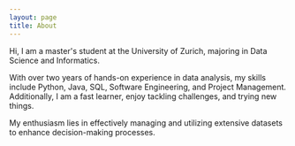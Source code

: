 ```yaml
---
layout: page
title: About
---
```


Hi, I am a master's student at the University of Zurich, majoring in Data Science and Informatics. 

With over two years of hands-on experience in data analysis, my skills include Python, Java, SQL, Software Engineering, and Project Management. Additionally, I am a fast learner, enjoy tackling challenges, and trying new things.

My enthusiasm lies in effectively managing and utilizing extensive datasets to enhance decision-making processes.

